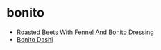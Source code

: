 # bonito

 * [Roasted Beets With Fennel And Bonito Dressing](../index/r/roasted-beets-with-fennel-and-bonito-dressing.json)
 * [Bonito Dashi](../index/b/bonito-dashi.json)
